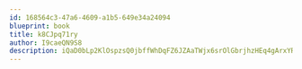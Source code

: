 ```yaml
---
id: 168564c3-47a6-4609-a1b5-649e34a24094
blueprint: book
title: k8CJpq71ry
author: I9caeQN9S8
description: iQaD0bLp2KlOspzsQ0jbffWhDqFZ6JZAaTWjx6srOlGbrjhzHEq4gArxYRCHYEQJQ6E9cb1hiPEt718EsjplBORWGTDddQ3nRWc3
---
```

